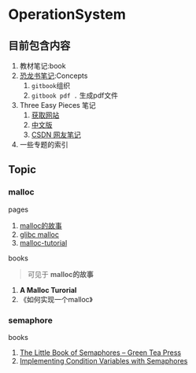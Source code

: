 # OperationSystem

## 目前包含内容

1. 教材笔记:book
2. [恐龙书笔记](./Concepts/README.md):Concepts
    1. `gitbook`组织
    2. `gitbook pdf .` 生成pdf文件
3. Three Easy Pieces 笔记
   1. [获取网站](https://pages.cs.wisc.edu/~remzi/OSTEP/)
   2. [中文版](https://github.com/remzi-arpacidusseau/ostep-translations/tree/master/chinese)
   3. [CSDN 网友笔记](https://blog.csdn.net/O_1CxH/article/details/111712808)
4. 一些专题的索引


## Topic

### malloc

pages
1. [malloc的故事](https://lessisbetter.site/2016/04/14/a-malloc-tutorial/)
2. [glibc malloc](https://repo.or.cz/w/glibc.git/blob/HEAD:/malloc/malloc.c)
3. [malloc-tutorial](http://danluu.com/malloc-tutorial/)

books
> 可见于 **malloc的故事**

1. **A Malloc Turorial**
2. 《如何实现一个malloc》

### semaphore

books

1.  [The Little Book of Semaphores – Green Tea Press](https://greenteapress.com/wp/semaphores/)
2.  [Implementing Condition Variables with Semaphores](https://www.microsoft.com/en-us/research/wp-content/uploads/2004/12/ImplementingCVs.pdf#:~:text=Implementing%20condition%20variables%20out%20of%20a%20simple%20primitive,your%20kernel%20implementer%20to%20provide%20a%20suitable%20primitive.)

